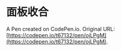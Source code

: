 # 面板收合

A Pen created on CodePen.io. Original URL: [https://codepen.io/t67132/pen/ojLPgM](https://codepen.io/t67132/pen/ojLPgM).


